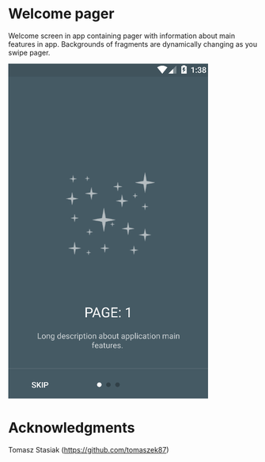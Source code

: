# Welcome pager

Welcome screen in app containing pager with information about main features in app. Backgrounds of fragments are dynamically changing as you swipe pager.

![alt tag](https://github.com/tomaszek87/WelcomeTutorial/blob/master/welcome.gif)

# Acknowledgments

Tomasz Stasiak (https://github.com/tomaszek87)
